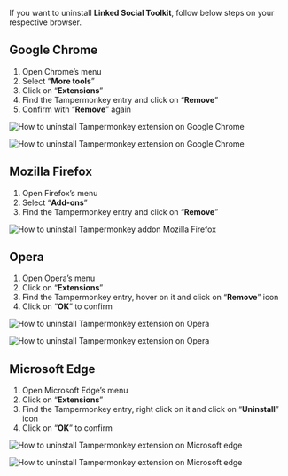 If you want to uninstall **Linked Social Toolkit**, follow below steps on your respective browser.
## Google Chrome
1. Open Chrome’s menu
2. Select “**More tools**”
3. Click on “**Extensions**”
4. Find the Tampermonkey entry and click on “**Remove**”
5. Confirm with “**Remove**” again

![How to uninstall Tampermonkey extension on Google Chrome](https://github.com/ZiaUrR3hman/LinkedSocialToolkit/raw/master/images/How-to-un-install-Tampermonkey-on-google-chrome.png)

![How to uninstall Tampermonkey extension on Google Chrome](https://github.com/ZiaUrR3hman/LinkedSocialToolkit/raw/master/images/How-to-uninstall-Tampermonkey-on-google-chrome.png)

## Mozilla Firefox

1. Open Firefox’s menu
2. Select “**Add-ons**”
3. Find the Tampermonkey entry and click on “**Remove**”

![How to uninstall Tampermonkey addon Mozilla Firefox](https://github.com/ZiaUrR3hman/LinkedSocialToolkit/raw/master/images/How-to-uninstall-Tampermonkey-addon-on-fire-fox.png)

## Opera
1. Open Opera’s menu
2. Click on “**Extensions**”
3. Find the Tampermonkey entry, hover on it and click on “**Remove**” icon
4. Click on “**OK**” to confirm

![How to uninstall Tampermonkey extension on Opera](https://github.com/ZiaUrR3hman/LinkedSocialToolkit/raw/master/images/How-to-un-install-Tampermonkey-on-opera.png)

![How to uninstall Tampermonkey extension on Opera](https://github.com/ZiaUrR3hman/LinkedSocialToolkit/raw/master/images/How-to-uninstall-Tampermonkey-on-opera.png)

## Microsoft Edge
1. Open Microsoft Edge’s menu
2. Click on “**Extensions**”
3. Find the Tampermonkey entry, right click on it and click on “**Uninstall**” icon
4. Click on “**OK**” to confirm

![How to uninstall Tampermonkey extension on Microsoft edge](https://github.com/ZiaUrR3hman/LinkedSocialToolkit/raw/master/images/How-to-un-install-Tampermonkey-on-microsoft-edge.png)

![How to uninstall Tampermonkey extension on Microsoft edge](https://github.com/ZiaUrR3hman/LinkedSocialToolkit/raw/master/images/How-to-uninstall-Tampermonkey-on-microsoft-edge.png)

